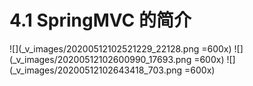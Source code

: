 # 4.1 SpringMVC 的简介
![](_v_images/20200512102521229_22128.png =600x)
![](_v_images/20200512102600990_17693.png =600x)
![](_v_images/20200512102643418_703.png =600x)